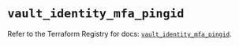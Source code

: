 # `vault_identity_mfa_pingid`

Refer to the Terraform Registry for docs: [`vault_identity_mfa_pingid`](https://registry.terraform.io/providers/hashicorp/vault/4.7.0/docs/resources/identity_mfa_pingid).
